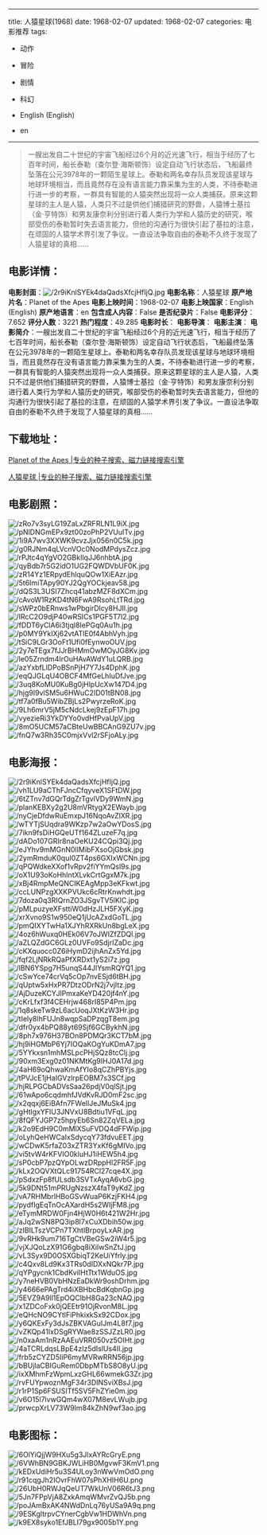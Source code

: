 
---
title: 人猿星球(1968)
date: 1968-02-07
updated: 1968-02-07
categories: 电影推荐
tags:
- 动作
- 冒险
- 剧情
- 科幻

- English (English)
- en
---


> 一艘出发自二十世纪的宇宙飞船经过6个月的近光速飞行，相当于经历了七百年时间，船长泰勒（查尔登·海斯顿饰）设定自动飞行状态后，飞船最终坠落在公元3978年的一颗陌生星球上。泰勒和两名幸存队员发现该星球与地球环境相当，而且竟然存在没有语言能力靠采集为生的人类，不待泰勒进行进一步的考察，一群具有智能的人猿突然出现将一众人类捕获。原来这颗星球的主人是人猿，人类只不过是供他们捕猎研究的野兽，人猿博士基拉（金·亨特饰）和男友康奈利分别进行着人类行为学和人猿历史的研究，喉部受伤的泰勒暂时失去语言能力，但他的沟通行为很快引起了基拉的注意，在顽固的人猿学术界引发了争议。一直设法争取自由的泰勒不久终于发现了人猿星球的真相……

## **电影详情**：

**电影封面**：<img src="https://image.tmdb.org/t/p/w200/2r9iKnlSYEk4daQadsXfcjHfIjQ.jpg" alt="/2r9iKnlSYEk4daQadsXfcjHfIjQ.jpg" title="/2r9iKnlSYEk4daQadsXfcjHfIjQ.jpg">
**电影名称**：人猿星球
**原产地片名**：Planet of the Apes
**电影上映时间**：1968-02-07
**电影上映国家**：English (English)
**原产地语言**：en
**包含成人内容**：False
**是否纪录片**：False
**电影评分**：7.652
**评分人数**：3221
**热门程度**：49.285
**电影时长**：
**电影导演**：
**电影主演**：
**电影简介**：一艘出发自二十世纪的宇宙飞船经过6个月的近光速飞行，相当于经历了七百年时间，船长泰勒（查尔登·海斯顿饰）设定自动飞行状态后，飞船最终坠落在公元3978年的一颗陌生星球上。泰勒和两名幸存队员发现该星球与地球环境相当，而且竟然存在没有语言能力靠采集为生的人类，不待泰勒进行进一步的考察，一群具有智能的人猿突然出现将一众人类捕获。原来这颗星球的主人是人猿，人类只不过是供他们捕猎研究的野兽，人猿博士基拉（金·亨特饰）和男友康奈利分别进行着人类行为学和人猿历史的研究，喉部受伤的泰勒暂时失去语言能力，但他的沟通行为很快引起了基拉的注意，在顽固的人猿学术界引发了争议。一直设法争取自由的泰勒不久终于发现了人猿星球的真相……

## **下载地址**：
[Planet of the Apes |专业的种子搜索、磁力链接搜索引擎](https://movie.amd794.com:2083/?search=Planet%20of%20the%20Apes&ordering=&mode=match_phrase&page_size=10&page=1)

[人猿星球 |专业的种子搜索、磁力链接搜索引擎](https://movie.amd794.com:2083/?search=%E4%BA%BA%E7%8C%BF%E6%98%9F%E7%90%83&ordering=&mode=match_phrase&page_size=10&page=1)
 

## **电影剧照**：
<img src="https://image.tmdb.org/t/p/original/zRo7v3syLG19ZaLxZRFRLN1L9iX.jpg" alt="/zRo7v3syLG19ZaLxZRFRLN1L9iX.jpg" title="/zRo7v3syLG19ZaLxZRFRLN1L9iX.jpg"><img src="https://image.tmdb.org/t/p/original/pNlDNGmEPx9zt00zoPhP2VUuITv.jpg" alt="/pNlDNGmEPx9zt00zoPhP2VUuITv.jpg" title="/pNlDNGmEPx9zt00zoPhP2VUuITv.jpg"><img src="https://image.tmdb.org/t/p/original/1i9A7wv3XXWK9cvzJjx056n0C5k.jpg" alt="/1i9A7wv3XXWK9cvzJjx056n0C5k.jpg" title="/1i9A7wv3XXWK9cvzJjx056n0C5k.jpg"><img src="https://image.tmdb.org/t/p/original/g0RJNm4qLVcnVOc0NodMPdysZcz.jpg" alt="/g0RJNm4qLVcnVOc0NodMPdysZcz.jpg" title="/g0RJNm4qLVcnVOc0NodMPdysZcz.jpg"><img src="https://image.tmdb.org/t/p/original/rPJtc4qYgVO2GBkIlqJJ6nhbtA.jpg" alt="/rPJtc4qYgVO2GBkIlqJJ6nhbtA.jpg" title="/rPJtc4qYgVO2GBkIlqJJ6nhbtA.jpg"><img src="https://image.tmdb.org/t/p/original/qyBdb7r5G2idO1UG2FQWDVbUF0K.jpg" alt="/qyBdb7r5G2idO1UG2FQWDVbUF0K.jpg" title="/qyBdb7r5G2idO1UG2FQWDVbUF0K.jpg"><img src="https://image.tmdb.org/t/p/original/zR14Yz1ERpydEhlquQOw1XiEAzr.jpg" alt="/zR14Yz1ERpydEhlquQOw1XiEAzr.jpg" title="/zR14Yz1ERpydEhlquQOw1XiEAzr.jpg"><img src="https://image.tmdb.org/t/p/original/5t6ImiTApy90YJ2QgYOCkjeav58.jpg" alt="/5t6ImiTApy90YJ2QgYOCkjeav58.jpg" title="/5t6ImiTApy90YJ2QgYOCkjeav58.jpg"><img src="https://image.tmdb.org/t/p/original/dQS3L3USI7Zhcq41abzMZF8dXCm.jpg" alt="/dQS3L3USI7Zhcq41abzMZF8dXCm.jpg" title="/dQS3L3USI7Zhcq41abzMZF8dXCm.jpg"><img src="https://image.tmdb.org/t/p/original/cAvoW1RzKD4tN6FwA9RsohLtTRd.jpg" alt="/cAvoW1RzKD4tN6FwA9RsohLtTRd.jpg" title="/cAvoW1RzKD4tN6FwA9RsohLtTRd.jpg"><img src="https://image.tmdb.org/t/p/original/sWPz0bERnws1wPbgirDlcy8HJIl.jpg" alt="/sWPz0bERnws1wPbgirDlcy8HJIl.jpg" title="/sWPz0bERnws1wPbgirDlcy8HJIl.jpg"><img src="https://image.tmdb.org/t/p/original/lRcC2O9djP40wRSICs1PGF5T7l2.jpg" alt="/lRcC2O9djP40wRSICs1PGF5T7l2.jpg" title="/lRcC2O9djP40wRSICs1PGF5T7l2.jpg"><img src="https://image.tmdb.org/t/p/original/fDDT6yClA6i3tjql8IePGq0Au1h.jpg" alt="/fDDT6yClA6i3tjql8IePGq0Au1h.jpg" title="/fDDT6yClA6i3tjql8IePGq0Au1h.jpg"><img src="https://image.tmdb.org/t/p/original/p0MY9YkIXj62vtATlE0f4AbhVyh.jpg" alt="/p0MY9YkIXj62vtATlE0f4AbhVyh.jpg" title="/p0MY9YkIXj62vtATlE0f4AbhVyh.jpg"><img src="https://image.tmdb.org/t/p/original/tSiC9LGr3OoFt1Ufi0fEynwoOUV.jpg" alt="/tSiC9LGr3OoFt1Ufi0fEynwoOUV.jpg" title="/tSiC9LGr3OoFt1Ufi0fEynwoOUV.jpg"><img src="https://image.tmdb.org/t/p/original/2y7eTEgx7fJJrBHMmOwMOyJG8Kv.jpg" alt="/2y7eTEgx7fJJrBHMmOwMOyJG8Kv.jpg" title="/2y7eTEgx7fJJrBHMmOwMOyJG8Kv.jpg"><img src="https://image.tmdb.org/t/p/original/le05Zrndm4IrOuHAvAWdY1uLQRB.jpg" alt="/le05Zrndm4IrOuHAvAWdY1uLQRB.jpg" title="/le05Zrndm4IrOuHAvAWdY1uLQRB.jpg"><img src="https://image.tmdb.org/t/p/original/azYxbfLlDPoBSnPjH7Y7Js4DphK.jpg" alt="/azYxbfLlDPoBSnPjH7Y7Js4DphK.jpg" title="/azYxbfLlDPoBSnPjH7Y7Js4DphK.jpg"><img src="https://image.tmdb.org/t/p/original/eqQJGLqU4OBCF4MfGeLhIuDfJve.jpg" alt="/eqQJGLqU4OBCF4MfGeLhIuDfJve.jpg" title="/eqQJGLqU4OBCF4MfGeLhIuDfJve.jpg"><img src="https://image.tmdb.org/t/p/original/3uq8KoMU0KuBg0jHlpUcXw147D4.jpg" alt="/3uq8KoMU0KuBg0jHlpUcXw147D4.jpg" title="/3uq8KoMU0KuBg0jHlpUcXw147D4.jpg"><img src="https://image.tmdb.org/t/p/original/hjg9I9vlSM5u6HWuC2ID01tBN08.jpg" alt="/hjg9I9vlSM5u6HWuC2ID01tBN08.jpg" title="/hjg9I9vlSM5u6HWuC2ID01tBN08.jpg"><img src="https://image.tmdb.org/t/p/original/tf7a0fBu5WibZBjLs2PwyrzeRoK.jpg" alt="/tf7a0fBu5WibZBjLs2PwyrzeRoK.jpg" title="/tf7a0fBu5WibZBjLs2PwyrzeRoK.jpg"><img src="https://image.tmdb.org/t/p/original/9Lh6mrV5jM5cNdcLkej9zEpF17h.jpg" alt="/9Lh6mrV5jM5cNdcLkej9zEpF17h.jpg" title="/9Lh6mrV5jM5cNdcLkej9zEpF17h.jpg"><img src="https://image.tmdb.org/t/p/original/vyezieRi3YkDYYo0vdHfPvaUpV.jpg" alt="/vyezieRi3YkDYYo0vdHfPvaUpV.jpg" title="/vyezieRi3YkDYYo0vdHfPvaUpV.jpg"><img src="https://image.tmdb.org/t/p/original/8mO5UCM57aCBteUwBBCAnG9ZU7v.jpg" alt="/8mO5UCM57aCBteUwBBCAnG9ZU7v.jpg" title="/8mO5UCM57aCBteUwBBCAnG9ZU7v.jpg"><img src="https://image.tmdb.org/t/p/original/fnQ7w3Rh35C0mjxVvl2rSFjoALy.jpg" alt="/fnQ7w3Rh35C0mjxVvl2rSFjoALy.jpg" title="/fnQ7w3Rh35C0mjxVvl2rSFjoALy.jpg">

## **电影海报**：
<img src="https://image.tmdb.org/t/p/original/2r9iKnlSYEk4daQadsXfcjHfIjQ.jpg" alt="/2r9iKnlSYEk4daQadsXfcjHfIjQ.jpg" title="/2r9iKnlSYEk4daQadsXfcjHfIjQ.jpg"><img src="https://image.tmdb.org/t/p/original/vh1LU9aCThFJncCfqyveX1SFtDW.jpg" alt="/vh1LU9aCThFJncCfqyveX1SFtDW.jpg" title="/vh1LU9aCThFJncCfqyveX1SFtDW.jpg"><img src="https://image.tmdb.org/t/p/original/6tZTnv7dGQrTdgZrTgvlVDy9WmN.jpg" alt="/6tZTnv7dGQrTdgZrTgvlVDy9WmN.jpg" title="/6tZTnv7dGQrTdgZrTgvlVDy9WmN.jpg"><img src="https://image.tmdb.org/t/p/original/planKEBXy2g2U8mVRtygX2EWayb.jpg" alt="/planKEBXy2g2U8mVRtygX2EWayb.jpg" title="/planKEBXy2g2U8mVRtygX2EWayb.jpg"><img src="https://image.tmdb.org/t/p/original/nyCjeDfdwRuEmxpJ16NqoAvZlXR.jpg" alt="/nyCjeDfdwRuEmxpJ16NqoAvZlXR.jpg" title="/nyCjeDfdwRuEmxpJ16NqoAvZlXR.jpg"><img src="https://image.tmdb.org/t/p/original/wTYTjSUqdra9WKzp7w2aOwYDosS.jpg" alt="/wTYTjSUqdra9WKzp7w2aOwYDosS.jpg" title="/wTYTjSUqdra9WKzp7w2aOwYDosS.jpg"><img src="https://image.tmdb.org/t/p/original/7ikn9fsDiHGQeUTf164ZLuzeF7q.jpg" alt="/7ikn9fsDiHGQeUTf164ZLuzeF7q.jpg" title="/7ikn9fsDiHGQeUTf164ZLuzeF7q.jpg"><img src="https://image.tmdb.org/t/p/original/dADo107GRIr8naOeKU24CQpi3Qj.jpg" alt="/dADo107GRIr8naOeKU24CQpi3Qj.jpg" title="/dADo107GRIr8naOeKU24CQpi3Qj.jpg"><img src="https://image.tmdb.org/t/p/original/eJYhv9mMGnN0lIMibFXsoOjGbsk.jpg" alt="/eJYhv9mMGnN0lIMibFXsoOjGbsk.jpg" title="/eJYhv9mMGnN0lIMibFXsoOjGbsk.jpg"><img src="https://image.tmdb.org/t/p/original/2ymRmduK0quI0ZT4ps6GXIxWCNn.jpg" alt="/2ymRmduK0quI0ZT4ps6GXIxWCNn.jpg" title="/2ymRmduK0quI0ZT4ps6GXIxWCNn.jpg"><img src="https://image.tmdb.org/t/p/original/qPQWdkeXXof1vRpv2fiYYmQsl9s.jpg" alt="/qPQWdkeXXof1vRpv2fiYYmQsl9s.jpg" title="/qPQWdkeXXof1vRpv2fiYYmQsl9s.jpg"><img src="https://image.tmdb.org/t/p/original/oX1U93oKoHhIntXLvkCrtGgxM7k.jpg" alt="/oX1U93oKoHhIntXLvkCrtGgxM7k.jpg" title="/oX1U93oKoHhIntXLvkCrtGgxM7k.jpg"><img src="https://image.tmdb.org/t/p/original/xBj4RmpMeQNCIKEAgMpp3eKFkwt.jpg" alt="/xBj4RmpMeQNCIKEAgMpp3eKFkwt.jpg" title="/xBj4RmpMeQNCIKEAgMpp3eKFkwt.jpg"><img src="https://image.tmdb.org/t/p/original/ccLUNPzgXXKPVUkc6cRtrKnwhdt.jpg" alt="/ccLUNPzgXXKPVUkc6cRtrKnwhdt.jpg" title="/ccLUNPzgXXKPVUkc6cRtrKnwhdt.jpg"><img src="https://image.tmdb.org/t/p/original/7doza0q3RIQrnZO3JSgvTV5lKlC.jpg" alt="/7doza0q3RIQrnZO3JSgvTV5lKlC.jpg" title="/7doza0q3RIQrnZO3JSgvTV5lKlC.jpg"><img src="https://image.tmdb.org/t/p/original/pMLpuzyeXFsttiW0dHzJLH5FXyK.jpg" alt="/pMLpuzyeXFsttiW0dHzJLH5FXyK.jpg" title="/pMLpuzyeXFsttiW0dHzJLH5FXyK.jpg"><img src="https://image.tmdb.org/t/p/original/xrXvno9S1w950eQ1jUcAZxdGoTL.jpg" alt="/xrXvno9S1w950eQ1jUcAZxdGoTL.jpg" title="/xrXvno9S1w950eQ1jUcAZxdGoTL.jpg"><img src="https://image.tmdb.org/t/p/original/pmQIXYTwHa1XJYhRXRkUn8bgLeX.jpg" alt="/pmQIXYTwHa1XJYhRXRkUn8bgLeX.jpg" title="/pmQIXYTwHa1XJYhRXRkUn8bgLeX.jpg"><img src="https://image.tmdb.org/t/p/original/4oz6hWuxq0HEk06V7oJWIZfZDQl.jpg" alt="/4oz6hWuxq0HEk06V7oJWIZfZDQl.jpg" title="/4oz6hWuxq0HEk06V7oJWIZfZDQl.jpg"><img src="https://image.tmdb.org/t/p/original/aZLQZdGC6GLz0UVFo9SdjrIZaDc.jpg" alt="/aZLQZdGC6GLz0UVFo9SdjrIZaDc.jpg" title="/aZLQZdGC6GLz0UVFo9SdjrIZaDc.jpg"><img src="https://image.tmdb.org/t/p/original/cKXquocc0Z6iHymD2ijhAnZx5Yd.jpg" alt="/cKXquocc0Z6iHymD2ijhAnZx5Yd.jpg" title="/cKXquocc0Z6iHymD2ijhAnZx5Yd.jpg"><img src="https://image.tmdb.org/t/p/original/fqf2LjNRkRQaPfXRDxt1yS2i7z.jpg" alt="/fqf2LjNRkRQaPfXRDxt1yS2i7z.jpg" title="/fqf2LjNRkRQaPfXRDxt1yS2i7z.jpg"><img src="https://image.tmdb.org/t/p/original/lBN6YSpg7H5unqS44JlYsmRQYQ1.jpg" alt="/lBN6YSpg7H5unqS44JlYsmRQYQ1.jpg" title="/lBN6YSpg7H5unqS44JlYsmRQYQ1.jpg"><img src="https://image.tmdb.org/t/p/original/cSwYce74crVq5cOp7nvESjd6tBH.jpg" alt="/cSwYce74crVq5cOp7nvESjd6tBH.jpg" title="/cSwYce74crVq5cOp7nvESjd6tBH.jpg"><img src="https://image.tmdb.org/t/p/original/qUptw5xHxPR7DtzODrN2j7vjltz.jpg" alt="/qUptw5xHxPR7DtzODrN2j7vjltz.jpg" title="/qUptw5xHxPR7DtzODrN2j7vjltz.jpg"><img src="https://image.tmdb.org/t/p/original/AjDuzeKCYJlPmxaKeYD420jf4nY.jpg" alt="/AjDuzeKCYJlPmxaKeYD420jf4nY.jpg" title="/AjDuzeKCYJlPmxaKeYD420jf4nY.jpg"><img src="https://image.tmdb.org/t/p/original/cKrLfxf3f4CEHrjw468rI85P4Pm.jpg" alt="/cKrLfxf3f4CEHrjw468rI85P4Pm.jpg" title="/cKrLfxf3f4CEHrjw468rI85P4Pm.jpg"><img src="https://image.tmdb.org/t/p/original/1q8skeTw9zL6acUoqJXtKzW3Hr.jpg" alt="/1q8skeTw9zL6acUoqJXtKzW3Hr.jpg" title="/1q8skeTw9zL6acUoqJXtKzW3Hr.jpg"><img src="https://image.tmdb.org/t/p/original/tIely8lhFUJn8wqpSaDPzqgT8em.jpg" alt="/tIely8lhFUJn8wqpSaDPzqgT8em.jpg" title="/tIely8lhFUJn8wqpSaDPzqgT8em.jpg"><img src="https://image.tmdb.org/t/p/original/dfr0yx4bPQ88yt69Sjf6GCBykhN.jpg" alt="/dfr0yx4bPQ88yt69Sjf6GCBykhN.jpg" title="/dfr0yx4bPQ88yt69Sjf6GCBykhN.jpg"><img src="https://image.tmdb.org/t/p/original/8ph7x976H37BOn8PDMQr3KCT7bM.jpg" alt="/8ph7x976H37BOn8PDMQr3KCT7bM.jpg" title="/8ph7x976H37BOn8PDMQr3KCT7bM.jpg"><img src="https://image.tmdb.org/t/p/original/hj9iHGMbP6Yj7IOQaKOgYuKDmA7.jpg" alt="/hj9iHGMbP6Yj7IOQaKOgYuKDmA7.jpg" title="/hj9iHGMbP6Yj7IOQaKOgYuKDmA7.jpg"><img src="https://image.tmdb.org/t/p/original/5YYkxsn1mhMSLpcPHjSQz8tcClj.jpg" alt="/5YYkxsn1mhMSLpcPHjSQz8tcClj.jpg" title="/5YYkxsn1mhMSLpcPHjSQz8tcClj.jpg"><img src="https://image.tmdb.org/t/p/original/90xm3Exg0z01NKMtKg9IHJ0A17d.jpg" alt="/90xm3Exg0z01NKMtKg9IHJ0A17d.jpg" title="/90xm3Exg0z01NKMtKg9IHJ0A17d.jpg"><img src="https://image.tmdb.org/t/p/original/4aH69oQhwaKmAfYIo8qCZhPBYjs.jpg" alt="/4aH69oQhwaKmAfYIo8qCZhPBYjs.jpg" title="/4aH69oQhwaKmAfYIo8qCZhPBYjs.jpg"><img src="https://image.tmdb.org/t/p/original/tPVJcE1jHaIGVzlrpEOBM7s3SCf.jpg" alt="/tPVJcE1jHaIGVzlrpEOBM7s3SCf.jpg" title="/tPVJcE1jHaIGVzlrpEOBM7s3SCf.jpg"><img src="https://image.tmdb.org/t/p/original/hjRLPGCbADVsSaa26pdjV0qlSjt.jpg" alt="/hjRLPGCbADVsSaa26pdjV0qlSjt.jpg" title="/hjRLPGCbADVsSaa26pdjV0qlSjt.jpg"><img src="https://image.tmdb.org/t/p/original/61wApo6cqdmhfJVdKvRJD0mF2sc.jpg" alt="/61wApo6cqdmhfJVdKvRJD0mF2sc.jpg" title="/61wApo6cqdmhfJVdKvRJD0mF2sc.jpg"><img src="https://image.tmdb.org/t/p/original/x2qqxj6EiBAfn7FWelIJeJMuSk4.jpg" alt="/x2qqxj6EiBAfn7FWelIJeJMuSk4.jpg" title="/x2qqxj6EiBAfn7FWelIJeJMuSk4.jpg"><img src="https://image.tmdb.org/t/p/original/gHtlgxYFIU3JNVxU8Bdtiu1VFqL.jpg" alt="/gHtlgxYFIU3JNVxU8Bdtiu1VFqL.jpg" title="/gHtlgxYFIU3JNVxU8Bdtiu1VFqL.jpg"><img src="https://image.tmdb.org/t/p/original/8fQFYJGP7z5hpyEb6Sn82ZqVELa.jpg" alt="/8fQFYJGP7z5hpyEb6Sn82ZqVELa.jpg" title="/8fQFYJGP7z5hpyEb6Sn82ZqVELa.jpg"><img src="https://image.tmdb.org/t/p/original/k2o9EdH9C0mMlXSuFVDQ4dFFWip.jpg" alt="/k2o9EdH9C0mMlXSuFVDQ4dFFWip.jpg" title="/k2o9EdH9C0mMlXSuFVDQ4dFFWip.jpg"><img src="https://image.tmdb.org/t/p/original/oLyhQeHWCaIxSdycqY73fdvuEET.jpg" alt="/oLyhQeHWCaIxSdycqY73fdvuEET.jpg" title="/oLyhQeHWCaIxSdycqY73fdvuEET.jpg"><img src="https://image.tmdb.org/t/p/original/wCDwK5rfaZ03xZTR3YxKf6gMIVo.jpg" alt="/wCDwK5rfaZ03xZTR3YxKf6gMIVo.jpg" title="/wCDwK5rfaZ03xZTR3YxKf6gMIVo.jpg"><img src="https://image.tmdb.org/t/p/original/vi5tvW4rKFVIO0kluHJ1iHEW5h4.jpg" alt="/vi5tvW4rKFVIO0kluHJ1iHEW5h4.jpg" title="/vi5tvW4rKFVIO0kluHJ1iHEW5h4.jpg"><img src="https://image.tmdb.org/t/p/original/sP0cbP7pzQYpOLwzDRppHl2FR5F.jpg" alt="/sP0cbP7pzQYpOLwzDRppHl2FR5F.jpg" title="/sP0cbP7pzQYpOLwzDRppHl2FR5F.jpg"><img src="https://image.tmdb.org/t/p/original/kLx2OQVXtQLc91754RCl27cqe4X.jpg" alt="/kLx2OQVXtQLc91754RCl27cqe4X.jpg" title="/kLx2OQVXtQLc91754RCl27cqe4X.jpg"><img src="https://image.tmdb.org/t/p/original/pSdxzFp8fULsdb3SVTxAyqA6vbG.jpg" alt="/pSdxzFp8fULsdb3SVTxAyqA6vbG.jpg" title="/pSdxzFp8fULsdb3SVTxAyqA6vbG.jpg"><img src="https://image.tmdb.org/t/p/original/5k9DNt51mPRUgNzszX4faT9yKdZ.jpg" alt="/5k9DNt51mPRUgNzszX4faT9yKdZ.jpg" title="/5k9DNt51mPRUgNzszX4faT9yKdZ.jpg"><img src="https://image.tmdb.org/t/p/original/vA7RHMbrlHBoGSvWuaP6KzjFKH4.jpg" alt="/vA7RHMbrlHBoGSvWuaP6KzjFKH4.jpg" title="/vA7RHMbrlHBoGSvWuaP6KzjFKH4.jpg"><img src="https://image.tmdb.org/t/p/original/pydfIgEqTnOcAXardH5s2WIjFM8.jpg" alt="/pydfIgEqTnOcAXardH5s2WIjFM8.jpg" title="/pydfIgEqTnOcAXardH5s2WIjFM8.jpg"><img src="https://image.tmdb.org/t/p/original/eTymMRDW0Fjn4HjW0H6t421W2Hr.jpg" alt="/eTymMRDW0Fjn4HjW0H6t421W2Hr.jpg" title="/eTymMRDW0Fjn4HjW0H6t421W2Hr.jpg"><img src="https://image.tmdb.org/t/p/original/aJq2wSN8PQ3ip8I7xCuXDbih50w.jpg" alt="/aJq2wSN8PQ3ip8I7xCuXDbih50w.jpg" title="/aJq2wSN8PQ3ip8I7xCuXDbih50w.jpg"><img src="https://image.tmdb.org/t/p/original/zIBILTszVCPn7TXhtlBrpoyLxAR.jpg" alt="/zIBILTszVCPn7TXhtlBrpoyLxAR.jpg" title="/zIBILTszVCPn7TXhtlBrpoyLxAR.jpg"><img src="https://image.tmdb.org/t/p/original/9vRHk9um716TgCtVBeGSw2iW4r5.jpg" alt="/9vRHk9um716TgCtVBeGSw2iW4r5.jpg" title="/9vRHk9um716TgCtVBeGSw2iW4r5.jpg"><img src="https://image.tmdb.org/t/p/original/vjXJQoLzX91G6gbq8iXiIwSnZtJ.jpg" alt="/vjXJQoLzX91G6gbq8iXiIwSnZtJ.jpg" title="/vjXJQoLzX91G6gbq8iXiIwSnZtJ.jpg"><img src="https://image.tmdb.org/t/p/original/vL3Syx9D0OSXGbiqT2KeUiYfrly.jpg" alt="/vL3Syx9D0OSXGbiqT2KeUiYfrly.jpg" title="/vL3Syx9D0OSXGbiqT2KeUiYfrly.jpg"><img src="https://image.tmdb.org/t/p/original/c4Qxv8Ld9Kx3TRs0dIDXxNQkr7P.jpg" alt="/c4Qxv8Ld9Kx3TRs0dIDXxNQkr7P.jpg" title="/c4Qxv8Ld9Kx3TRs0dIDXxNQkr7P.jpg"><img src="https://image.tmdb.org/t/p/original/qYPgycnk1CbdKviIHtTtx1WduOS.jpg" alt="/qYPgycnk1CbdKviIHtTtx1WduOS.jpg" title="/qYPgycnk1CbdKviIHtTtx1WduOS.jpg"><img src="https://image.tmdb.org/t/p/original/y7neHVB0VbHNzEaDkWr9oshDrhm.jpg" alt="/y7neHVB0VbHNzEaDkWr9oshDrhm.jpg" title="/y7neHVB0VbHNzEaDkWr9oshDrhm.jpg"><img src="https://image.tmdb.org/t/p/original/y4666ePAgTrd4iXBHbcBdKqbnGp.jpg" alt="/y4666ePAgTrd4iXBHbcBdKqbnGp.jpg" title="/y4666ePAgTrd4iXBHbcBdKqbnGp.jpg"><img src="https://image.tmdb.org/t/p/original/5EVZ9A9ll1EpOQClbH8Ga23cNAQ.jpg" alt="/5EVZ9A9ll1EpOQClbH8Ga23cNAQ.jpg" title="/5EVZ9A9ll1EpOQClbH8Ga23cNAQ.jpg"><img src="https://image.tmdb.org/t/p/original/x1ZDCoFxk0jQEEtr91OjRvonM8L.jpg" alt="/x1ZDCoFxk0jQEEtr91OjRvonM8L.jpg" title="/x1ZDCoFxk0jQEEtr91OjRvonM8L.jpg"><img src="https://image.tmdb.org/t/p/original/eQHcNO9CYtlFiPhkixkSx92CDox.jpg" alt="/eQHcNO9CYtlFiPhkixkSx92CDox.jpg" title="/eQHcNO9CYtlFiPhkixkSx92CDox.jpg"><img src="https://image.tmdb.org/t/p/original/y6QKExFy3dJsZBKVAGuIJm4L8f7.jpg" alt="/y6QKExFy3dJsZBKVAGuIJm4L8f7.jpg" title="/y6QKExFy3dJsZBKVAGuIJm4L8f7.jpg"><img src="https://image.tmdb.org/t/p/original/vZKQp41IxDSgRYWae8zSSJZzLR0.jpg" alt="/vZKQp41IxDSgRYWae8zSSJZzLR0.jpg" title="/vZKQp41IxDSgRYWae8zSSJZzLR0.jpg"><img src="https://image.tmdb.org/t/p/original/n0xaAm1nRzAAEuVRR050vz5OIHt.jpg" alt="/n0xaAm1nRzAAEuVRR050vz5OIHt.jpg" title="/n0xaAm1nRzAAEuVRR050vz5OIHt.jpg"><img src="https://image.tmdb.org/t/p/original/4aTCRLdqsLBpE4zIz5dIslUs4II.jpg" alt="/4aTCRLdqsLBpE4zIz5dIslUs4II.jpg" title="/4aTCRLdqsLBpE4zIz5dIslUs4II.jpg"><img src="https://image.tmdb.org/t/p/original/frb5zCYZD5IiP6myMVRwRRN56jp.jpg" alt="/frb5zCYZD5IiP6myMVRwRRN56jp.jpg" title="/frb5zCYZD5IiP6myMVRwRRN56jp.jpg"><img src="https://image.tmdb.org/t/p/original/bBUjlaCBIGuRem0DbpMTbS8O8yU.jpg" alt="/bBUjlaCBIGuRem0DbpMTbS8O8yU.jpg" title="/bBUjlaCBIGuRem0DbpMTbS8O8yU.jpg"><img src="https://image.tmdb.org/t/p/original/ixXMhmFzWpmLxzGHL66wmekG3Zr.jpg" alt="/ixXMhmFzWpmLxzGHL66wmekG3Zr.jpg" title="/ixXMhmFzWpmLxzGHL66wmekG3Zr.jpg"><img src="https://image.tmdb.org/t/p/original/rvFUYpwoznMgF34r3DINSviXBsJ.jpg" alt="/rvFUYpwoznMgF34r3DINSviXBsJ.jpg" title="/rvFUYpwoznMgF34r3DINSviXBsJ.jpg"><img src="https://image.tmdb.org/t/p/original/r1rP1Sp6FSUSITf5SV5FhZYie0m.jpg" alt="/r1rP1Sp6FSUSITf5SV5FhZYie0m.jpg" title="/r1rP1Sp6FSUSITf5SV5FhZYie0m.jpg"><img src="https://image.tmdb.org/t/p/original/v6O15l7lvwGQm4wX07M8evLWujb.jpg" alt="/v6O15l7lvwGQm4wX07M8evLWujb.jpg" title="/v6O15l7lvwGQm4wX07M8evLWujb.jpg"><img src="https://image.tmdb.org/t/p/original/prwcpXrLV73W9Im84kZhN9wf3ao.jpg" alt="/prwcpXrLV73W9Im84kZhN9wf3ao.jpg" title="/prwcpXrLV73W9Im84kZhN9wf3ao.jpg">

## **电影图标**：
<img src="https://image.tmdb.org/t/p/original/6OlYiQjjW9HXu5g3JlxAYRcGryE.png" alt="/6OlYiQjjW9HXu5g3JlxAYRcGryE.png" title="/6OlYiQjjW9HXu5g3JlxAYRcGryE.png"><img src="https://image.tmdb.org/t/p/original/6VWhBN9GBKJWLiHB0MgvwF3KmV1.png" alt="/6VWhBN9GBKJWLiHB0MgvwF3KmV1.png" title="/6VWhBN9GBKJWLiHB0MgvwF3KmV1.png"><img src="https://image.tmdb.org/t/p/original/kEDxUdiHr5u3S4ULoy3nWwVmOdO.png" alt="/kEDxUdiHr5u3S4ULoy3nWwVmOdO.png" title="/kEDxUdiHr5u3S4ULoy3nWwVmOdO.png"><img src="https://image.tmdb.org/t/p/original/r91cqgJh2IOvrFhW07sPhXHIH6U.png" alt="/r91cqgJh2IOvrFhW07sPhXHIH6U.png" title="/r91cqgJh2IOvrFhW07sPhXHIH6U.png"><img src="https://image.tmdb.org/t/p/original/26UbH0RWJqQeUT7WkUnV06R6tJ3.png" alt="/26UbH0RWJqQeUT7WkUnV06R6tJ3.png" title="/26UbH0RWJqQeUT7WkUnV06R6tJ3.png"><img src="https://image.tmdb.org/t/p/original/5Jn7FPpVjA8ZxkAmqWMvrZvQJ5b.png" alt="/5Jn7FPpVjA8ZxkAmqWMvrZvQJ5b.png" title="/5Jn7FPpVjA8ZxkAmqWMvrZvQJ5b.png"><img src="https://image.tmdb.org/t/p/original/poJAmBxAK4NWdDnLq76yUSa9A9q.png" alt="/poJAmBxAK4NWdDnLq76yUSa9A9q.png" title="/poJAmBxAK4NWdDnLq76yUSa9A9q.png"><img src="https://image.tmdb.org/t/p/original/9ESKgltrpvCYnerCgbVw1HDWhVn.png" alt="/9ESKgltrpvCYnerCgbVw1HDWhVn.png" title="/9ESKgltrpvCYnerCgbVw1HDWhVn.png"><img src="https://image.tmdb.org/t/p/original/k9EX8syko1EfJBLI79gx9005b1Y.png" alt="/k9EX8syko1EfJBLI79gx9005b1Y.png" title="/k9EX8syko1EfJBLI79gx9005b1Y.png">
